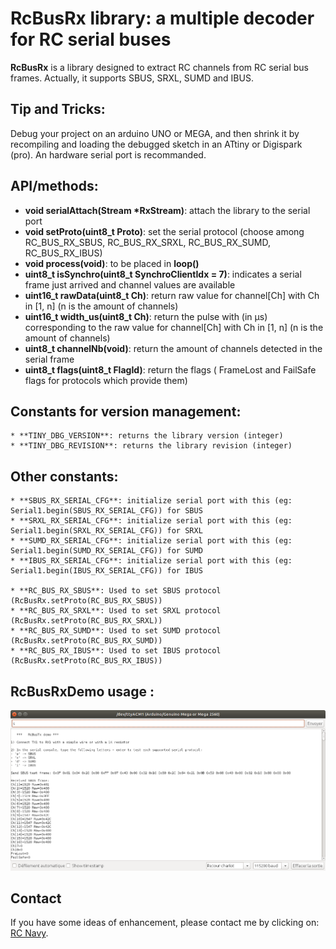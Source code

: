 RcBusRx library: a multiple decoder for RC serial buses
===============

**RcBusRx** is a library designed to extract RC channels from RC serial bus frames. Actually, it supports SBUS, SRXL, SUMD and IBUS.

Tip and Tricks:
--------------
Debug your project on an arduino UNO or MEGA, and then shrink it by recompiling and loading the debugged sketch in an ATtiny or Digispark (pro). An hardware serial port is recommanded.


API/methods:
-----------
* **void serialAttach(Stream *RxStream)**: attach the library to the serial port
* **void setProto(uint8_t Proto)**: set the serial protocol (choose among RC_BUS_RX_SBUS, RC_BUS_RX_SRXL, RC_BUS_RX_SUMD, RC_BUS_RX_IBUS)
* **void process(void)**: to be placed in **loop()**
* **uint8_t isSynchro(uint8_t SynchroClientIdx = 7)**: indicates a serial frame just arrived and channel values are available
* **uint16_t rawData(uint8_t Ch)**: return raw value for channel[Ch] with Ch in [1, n] (n is the amount of channels)
* **uint16_t width_us(uint8_t Ch)**: return the pulse with (in µs) corresponding to the raw value for channel[Ch] with Ch in [1, n] (n is the amount of channels)
* **uint8_t channelNb(void)**: return the amount of channels detected in the serial frame
* **uint8_t flags(uint8_t FlagId)**: return the flags ( FrameLost and FailSafe flags for protocols which provide them)


Constants for version management:
--------------------------------
	* **TINY_DBG_VERSION**: returns the library version (integer)
	* **TINY_DBG_REVISION**: returns the library revision (integer)

Other constants:
---------------
	* **SBUS_RX_SERIAL_CFG**: initialize serial port with this (eg: Serial1.begin(SBUS_RX_SERIAL_CFG)) for SBUS
	* **SRXL_RX_SERIAL_CFG**: initialize serial port with this (eg: Serial1.begin(SRXL_RX_SERIAL_CFG)) for SRXL
	* **SUMD_RX_SERIAL_CFG**: initialize serial port with this (eg: Serial1.begin(SUMD_RX_SERIAL_CFG)) for SUMD
	* **IBUS_RX_SERIAL_CFG**: initialize serial port with this (eg: Serial1.begin(IBUS_RX_SERIAL_CFG)) for IBUS

	* **RC_BUS_RX_SBUS**: Used to set SBUS protocol (RcBusRx.setProto(RC_BUS_RX_SBUS))
	* **RC_BUS_RX_SRXL**: Used to set SRXL protocol (RcBusRx.setProto(RC_BUS_RX_SRXL))
	* **RC_BUS_RX_SUMD**: Used to set SUMD protocol (RcBusRx.setProto(RC_BUS_RX_SUMD))
	* **RC_BUS_RX_IBUS**: Used to set IBUS protocol (RcBusRx.setProto(RC_BUS_RX_IBUS))

RcBusRxDemo usage :
------------------
![ RcBusRxDemo sketch ](./images/RcBusRxDemo.png)


Contact
-------

If you have some ideas of enhancement, please contact me by clicking on: [RC Navy](http://p.loussouarn.free.fr/contact.html).

